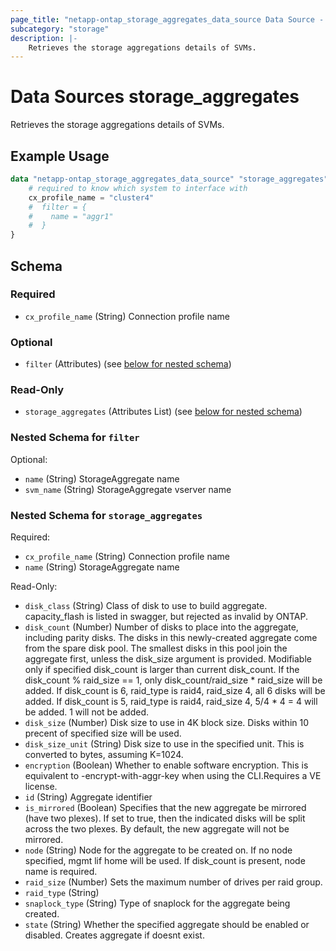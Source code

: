 ```yaml
---
page_title: "netapp-ontap_storage_aggregates_data_source Data Source - terraform-provider-netapp-ontap"
subcategory: "storage"
description: |-
	Retrieves the storage aggregations details of SVMs.
---
```


# Data Sources storage_aggregates

Retrieves the storage aggregations details of SVMs.

## Example Usage
```terraform
data "netapp-ontap_storage_aggregates_data_source" "storage_aggregates" {
	# required to know which system to interface with
	cx_profile_name = "cluster4"
	#  filter = {
	#    name = "aggr1"
	#  }
}
```



<!-- schema generated by tfplugindocs -->
## Schema

### Required

- `cx_profile_name` (String) Connection profile name

### Optional

- `filter` (Attributes) (see [below for nested schema](#nestedatt--filter))

### Read-Only

- `storage_aggregates` (Attributes List) (see [below for nested schema](#nestedatt--storage_aggregates))

<a id="nestedatt--filter"></a>
### Nested Schema for `filter`

Optional:

- `name` (String) StorageAggregate name
- `svm_name` (String) StorageAggregate vserver name


<a id="nestedatt--storage_aggregates"></a>
### Nested Schema for `storage_aggregates`

Required:

- `cx_profile_name` (String) Connection profile name
- `name` (String) StorageAggregate name

Read-Only:

- `disk_class` (String) Class of disk to use to build aggregate. capacity_flash is listed in swagger, but rejected as invalid by ONTAP.
- `disk_count` (Number) Number of disks to place into the aggregate, including parity disks.
				The disks in this newly-created aggregate come from the spare disk pool.
				The smallest disks in this pool join the aggregate first, unless the disk_size argument is provided.
				Modifiable only if specified disk_count is larger than current disk_count.
				If the disk_count % raid_size == 1, only disk_count/raid_size * raid_size will be added.
				If disk_count is 6, raid_type is raid4, raid_size 4, all 6 disks will be added.
				If disk_count is 5, raid_type is raid4, raid_size 4, 5/4 * 4 = 4 will be added. 1 will not be added.
- `disk_size` (Number) Disk size to use in 4K block size.  Disks within 10 precent of specified size will be used.
- `disk_size_unit` (String) Disk size to use in the specified unit. This is converted to bytes, assuming K=1024.
- `encryption` (Boolean) Whether to enable software encryption. This is equivalent to -encrypt-with-aggr-key when using the CLI.Requires a VE license.
- `id` (String) Aggregate identifier
- `is_mirrored` (Boolean) Specifies that the new aggregate be mirrored (have two plexes). If set to true, then the indicated disks will be split across the two plexes. By default, the new aggregate will not be mirrored.
- `node` (String) Node for the aggregate to be created on. If no node specified, mgmt lif home will be used. If disk_count is present, node name is required.
- `raid_size` (Number) Sets the maximum number of drives per raid group.
- `raid_type` (String)
- `snaplock_type` (String) Type of snaplock for the aggregate being created.
- `state` (String) Whether the specified aggregate should be enabled or disabled. Creates aggregate if doesnt exist.


